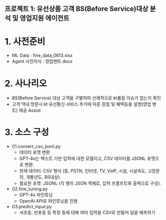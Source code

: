 ## 프로젝트 1: 유선상품 고객 BS(Before Service)대상 분석 및 영업지원 에이전트
 # 1. 사전준비
  *  ML Data : fine_data_0613.xlsx
  *  Agent 사전지식  : 영업맨트.docx
  
 # 2. 사나리오
  * BS(Before Service) 대상 고객을 구별하여 선제적으로 kt품질 이슈가 없는지 확인
  * 고객 댁내 방문시 kt 유선통신 서비스 추가에 따른 장점 및 혜택등을 설명(영업 멘트) 제공 Assist


# 3. 소스 구성
  * 01.convert_csv_jsonl.py
    - 데이터 포맷 변환
    - GPT-4o는 텍스트 기반 입력에 대한 모델이고, CSV 데이터를 JSONL 포맷으로 변환.
    - 현재 데이터: CSV 형식 (동, PSTN, 인터넷, TV, VoIP, 시설, 시설속도, 고장문의, 개통년도, BS대상).
    - 필요한 포맷: JSONL (각 행이 JSON 객체로, 입력 프롬프트와 출력으로 구성).
  * 02.fine_tuning.py
    - GPT-4o 파인튜닝
    - OpenAI API로 파인튜닝을 진행
  * 03.predict_input.py
    - 서초동, 반포동 등 특정 동에 대해 여러 입력을 CSV로 만들어 일괄 예측하기

